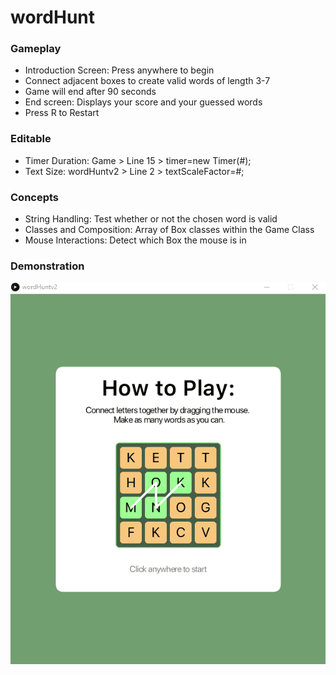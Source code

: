 # wordHunt

### Gameplay
- Introduction Screen: Press anywhere to begin
- Connect adjacent boxes to create valid words of length 3-7 
- Game will end after 90 seconds
- End screen: Displays your score and your guessed words
- Press R to Restart

### Editable
- Timer Duration: Game > Line 15 > timer=new Timer(#); 
- Text Size: wordHuntv2 > Line 2 > textScaleFactor=#;

### Concepts 
- String Handling: Test whether or not the chosen word is valid
- Classes and Composition: Array of Box classes within the Game Class
- Mouse Interactions: Detect which Box the mouse is in

### Demonstration 

![](https://github.com/antqiu/wordHunt/blob/main/demo.gif)
